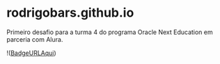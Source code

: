 # rodrigobars.github.io
Primeiro desafio para a turma 4 do programa Oracle Next Education em parceria com Alura.

!([BadgeURLAqui](https://d335luupugsy2.cloudfront.net/cms%2Ffiles%2F10224%2F1671211139Prancheta_3.png?utm_campaign=alura_latam_-_challenge_email_projeto_1_br&utm_medium=email&utm_source=RD+Station))
